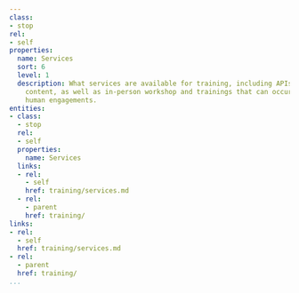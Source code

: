 ```yaml
---
class:
- stop
rel:
- self
properties:
  name: Services
  sort: 6
  level: 1
  description: What services are available for training, including APIs to deliver
    content, as well as in-person workshop and trainings that can occur as part of
    human engagements.
entities:
- class:
  - stop
  rel:
  - self
  properties:
    name: Services
  links:
  - rel:
    - self
    href: training/services.md
  - rel:
    - parent
    href: training/
links:
- rel:
  - self
  href: training/services.md
- rel:
  - parent
  href: training/
...
```

